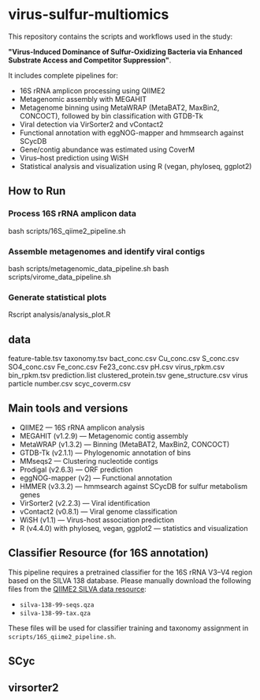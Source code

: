 # virus-sulfur-multiomics

This repository contains the scripts and workflows used in the study:  

**"Virus-Induced Dominance of Sulfur-Oxidizing Bacteria via Enhanced Substrate Access and Competitor Suppression"**.

It includes complete pipelines for:
- 16S rRNA amplicon processing using QIIME2
- Metagenomic assembly with MEGAHIT
- Metagenome binning using MetaWRAP (MetaBAT2, MaxBin2, CONCOCT), followed by bin classification with GTDB-Tk  
- Viral detection via VirSorter2 and vContact2
- Functional annotation with eggNOG-mapper and hmmsearch against SCycDB
- Gene/contig abundance was estimated using CoverM
- Virus–host prediction using WiSH
- Statistical analysis and visualization using R (vegan, phyloseq, ggplot2)

## How to Run

### Process 16S rRNA amplicon data
bash scripts/16S_qiime2_pipeline.sh

### Assemble metagenomes and identify viral contigs
bash scripts/metagenomic_data_pipeline.sh
bash scripts/virome_data_pipeline.sh

### Generate statistical plots
Rscript analysis/analysis_plot.R

## data
feature-table.tsv
taxonomy.tsv
bact_conc.csv
Cu_conc.csv
S_conc.csv
SO4_conc.csv
Fe_conc.csv
Fe23_conc.csv
pH.csv
virus_rpkm.csv
bin_rpkm.tsv
prediction.list
clustered_protein.tsv
gene_structure.csv
virus particle number.csv
scyc_coverm.csv

## Main tools and versions
- QIIME2 — 16S rRNA amplicon analysis
- MEGAHIT (v1.2.9) — Metagenomic contig assembly
- MetaWRAP (v1.3.2) — Binning (MetaBAT2, MaxBin2, CONCOCT)
- GTDB-Tk (v2.1.1) — Phylogenomic annotation of bins
- MMseqs2 — Clustering nucleotide contigs
- Prodigal (v2.6.3) — ORF prediction
- eggNOG-mapper (v2) — Functional annotation
- HMMER (v3.3.2) — hmmsearch against SCycDB for sulfur metabolism genes
- VirSorter2 (v2.2.3) — Viral identification
- vContact2 (v0.8.1) — Viral genome classification
- WiSH (v1.1) —  Virus-host association prediction 
- R (v4.4.0) with phyloseq, vegan, ggplot2 — statistics and visualization

## Classifier Resource (for 16S annotation)
This pipeline requires a pretrained classifier for the 16S rRNA V3–V4 region based on the SILVA 138 database.
Please manually download the following files from the [QIIME2 SILVA data resource](https://docs.qiime2.org/2022.8/data-resources/):

- `silva-138-99-seqs.qza`  
- `silva-138-99-tax.qza`

 These files will be used for classifier training and taxonomy assignment in `scripts/16S_qiime2_pipeline.sh`.
## SCyc
## virsorter2
